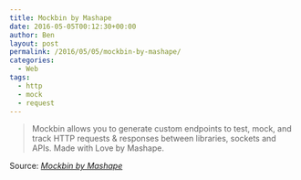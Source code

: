 ```yaml
---
title: Mockbin by Mashape
date: 2016-05-05T00:12:30+00:00
author: Ben
layout: post
permalink: /2016/05/05/mockbin-by-mashape/
categories:
  - Web
tags:
  - http
  - mock
  - request
---
```

> Mockbin allows you to generate custom endpoints to test, mock, and track HTTP requests & responses between libraries, sockets and APIs. Made with Love by Mashape.

Source: _[Mockbin by Mashape](http://mockbin.org/)_